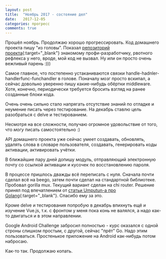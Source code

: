 ```yaml
---
layout: post
title:  "Ноябрь 2017 - состояние дел"
date:   2017-12-05
categories: прогресс
comments: true
---
```

Прошёл ноябрь. Продолжаю хорошо прогрессировать. Код домашнего проекта пишу "из головы". Показал [репозиторий проекта](https://github.com/zaffka/newwords){:target="_blank"} знакомому профи-разработчику, рвотного рефлекса у него, вроде, мой код не вызвал. Ну или он просто очень вежливый парень :)))

Самое главное, что постепенно устаканиваются связки handle-hadnler-handlerfunc-funchandler в голове. Поначалу мозг просто вскипал, а сейчас довольно уверенно пишу какие-нибудь обёртки middleware. Хотя, конечно, периодически требуется бросить взгляд на ранее созданные блоки кода.

Очень очень сильно стало напрягать отсутствие знаний по отладке и неумение писать через тестирование. На декабрь ставлю цель разобраться с delve и тестированием.

Несмотря на все сложности, получаю огромное удовольствие от того, что _могу_ писать самостоятельно :)

API домашнего проекта уже сейчас умеет создавать, обновлять, удалять слова в словаре пользователя, создавать, генерировать коды активации, активировать учётки.

В ближайшие пару дней допишу модуль, отправляющий электронную почту со ссылкой активации и кусочек по восстановлению пароля.

В процессе пришлось дважды всё переписать с нуля. Сначала почти сделал всё на beego, затем почти сделал на стандартной библиотеке. Пробовал gorilla mux. Текущий вариант сделан на chi router. Решение принял под впечатлением от [статьи Umputun-а про Golang](http://p.umputun.com/2017/04/18/god-s-go-v-riealnoi-rabotie/){:target="_blank"}. Спасибо ему за это.

Кроме delve и тестирования попробую в декабрь впихнуть ещё и изучение Vue.js, т.к. с фронтом у меня пока конь не валялся, а надо как-то двигаться и в этом направлении.

Google Android Challenge забросил полностью - курс оказался с одной строны слишком простым, с другой, сейчас "прёт" Go. Надо этим пользоваться. Простенькое приложение на Android как-нибудь потом набросаю.

Как-то так. Продолжаю копать.